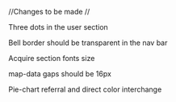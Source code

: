 //Changes to be made //

Three dots in the user section 

Bell border should be transparent in the nav bar

Acquire section fonts size

map-data gaps should be 16px

Pie-chart referral and direct color interchange

